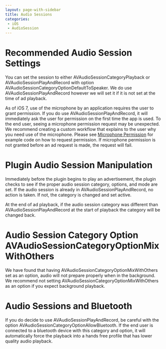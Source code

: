 ```yaml
---
layout: page-with-sidebar
title: Audio Sessions
categories:
 - iOS
 - AudioSession
---
```


# Recommended Audio Session Settings

You can set the session to either AVAudioSessionCategoryPlayback or AVAudioSessionPlayAndRecord with option AVAudioSessionCategoryOptionDefaultToSpeaker.  We do use AVAudioSessionPlayAndRecord however we will set it if it is not set at the time of ad playback.

As of iOS 7, use of the microphone by an application requires the user to grant permission.  If you do use AVAudioSessionPlayAndRecord, it will immediately ask the user for permission on the first time the app is used.  To the end user, seeing a microphone permission request may be unexpected.  We recommend creating a custom workflow that explains to the user why you need use of the microphone.  Please see [Microphone Permission](https://github.com/XappMedia/XappAds-iOS/wiki/Microphone-Permission) for example code on how to request permission.  If microphone permission is not granted before an ad request is made, the request will fail.

# Plugin Audio Session Manipulation

Immediately before the plugin begins to play an advertisement, the plugin checks to see if the proper audio session category, options, and mode are set.  If the audio session is already in AVAudioSessionPlayAndRecord, no action is taken.  If not, the category is changed and set active.

At the end of ad playback, if the audio session category was different than AVAudioSessionPlayAndRecord at the start of playback the category will be changed back.  

# Audio Session Category Option AVAudioSessionCategoryOptionMixWithOthers

We have found that having AVAudioSessionCategoryOptionMixWithOthers set as an option, audio will not prepare properly when in the background.  We recommend not setting AVAudioSessionCategoryOptionMixWithOthers as an option if you expect background playback.

# Audio Sessions and Bluetooth

If you do decide to use AVAudioSessionPlayAndRecord, be careful with the option AVAudioSessionCategoryOptionAllowBluetooth.  If the end user is connected to a bluetooth device with this category and option, it will automatically force the playback into a hands free profile that has lower quality audio playback.  
